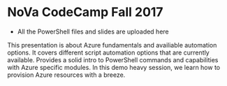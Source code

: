 # NoVa CodeCamp Fall 2017

- All the PowerShell files and slides are uploaded here

This presentation is about Azure fundamentals and availiable automation options. 
It covers different script automation options that are currently available. 
Provides a solid intro to PowerShell commands and capabilities with Azure specific modules. 
In this demo heavy session, we learn how to provision Azure resources with a breeze.
